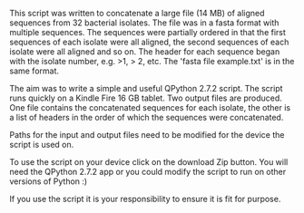 This script was written to concatenate a large file (14 MB) of aligned sequences from 32 bacterial isolates. The file was in a fasta format with multiple sequences. The sequences were partially ordered in that the first sequences of each isolate were all aligned, the second sequences of each isolate were all aligned and so on. The header for each sequence began with the isolate number, e.g. >1, > 2, etc. The 'fasta file example.txt' is in the same format.

The aim was to write a simple and useful QPython 2.7.2 script. The script runs quickly on a Kindle Fire 16 GB tablet. Two output files are produced. One file contains the concatenated sequences for each isolate, the other is a list of headers in the order of which the sequences were concatenated.

Paths for the input and output files need to be modified for the device the script is used on.

To use the script on your device click on the download Zip button. You will need the QPython 2.7.2 app or you could modify the script to run on other versions of Python :)

If you use the script it is your responsibility to ensure it is fit for purpose.


